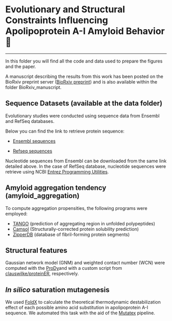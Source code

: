 # Evolutionary and Structural Constraints Influencing Apolipoprotein A-I Amyloid Behavior :scroll:
---

In this folder you will find all the code and data used to prepare the figures and the paper.

A manuscript describing the results from this work has been posted on the BioRxiv preprint server ([BioRxiv preprint](https://doi.org/10.1101/2020.09.18.304337)) and is also available within the folder BioRxiv_manuscript.

## Sequence Datasets (available at the data folder)

Evolutionary studies were conducted using sequence data from Ensembl and RefSeq databases.

Below you can find the link to retrieve protein sequence: 

- [Ensembl sequences](https://www.ensembl.org/Homo_sapiens/Gene/Compara_Ortholog?db=core;g=ENSG00000118137;r=11:116835751-116837950)

- [Refseq sequences](https://www.ncbi.nlm.nih.gov/gene/335/ortholog/?scope=7776)

Nucleotide sequences from Ensembl can be downloaded from the same link detailed above. In the case of RefSeq database, nucleotide sequences were retrieve using NCBI [Entrez Programming Utilities](https://www.ncbi.nlm.nih.gov/books/NBK25501/).

## Amyloid aggregation tendency (amyloid_aggregation)

To compute aggregation propensities, the following programs were employed:

- [TANGO](http://tango.crg.es/) (prediction of aggregating region in unfolded polypeptides)
- [Camsol](http://www-vendruscolo.ch.cam.ac.uk/camsolmethod.html) (Structurally-corrected protein solubility prediction)
- [ZipperDB](https://services.mbi.ucla.edu/zipperdb/) (database of fibril-forming protein segments)

## Structural features

Gaussian network model (GNM) and weighted contact number (WCN) were computed with the [ProDy](http://prody.csb.pitt.edu/)and with a custom script from  [clauswilke/proteinER](https://github.com/clauswilke/proteinER/), respectively.

## *In silico* saturation mutagenesis

We used [FoldX](http://foldxsuite.crg.eu/) to calculate the theoretical thermodynamic destabilization effect of each possible amino acid substitution in apolipoprotein A-I sequence. We automated this task with the aid of the [Mutatex](https://github.com/ELELAB/mutatex) pipeline.
